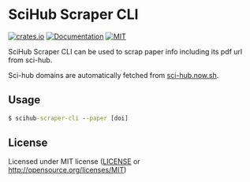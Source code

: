 # SciHub Scraper CLI

[![crates.io](https://img.shields.io/crates/v/scihub_scraper_cli.svg)](https://crates.io/crates/scihub_scraper_cli)
[![Documentation](https://docs.rs/scihub_scraper_cli/badge.svg)](https://docs.rs/scihub_scraper_cli)
[![MIT](https://img.shields.io/crates/l/scihub_scraper_cli.svg)](./LICENSE)

SciHub Scraper CLI can be used to scrap paper info including its pdf url from sci-hub.
 
Sci-hub domains are automatically fetched from [sci-hub.now.sh](https://sci-hub.now.sh/).

## Usage
```cmd
$ scihub-scraper-cli --paper [doi]
```

## License
Licensed under MIT license ([LICENSE](./LICENSE) or http://opensource.org/licenses/MIT)